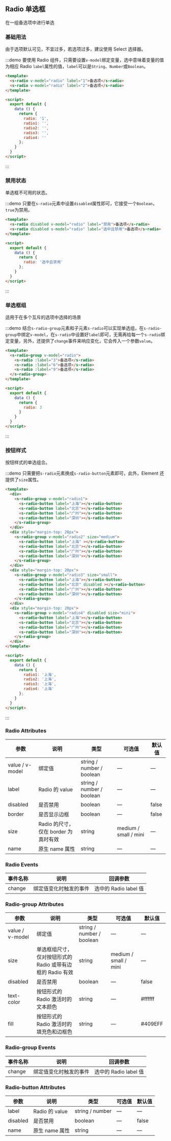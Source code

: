 ## Radio 单选框

在一组备选项中进行单选

### 基础用法

由于选项默认可见，不宜过多，若选项过多，建议使用 Select 选择器。

:::demo 要使用 Radio 组件，只需要设置`v-model`绑定变量，选中意味着变量的值为相应 Radio `label`属性的值，`label`可以是`String`、`Number`或`Boolean`。

```html
<template>
  <s-radio v-model="radio" label="1">备选项</s-radio>
  <s-radio v-model="radio" label="2">备选项</s-radio>
</template>

<script>
  export default {
    data () {
      return {
        radio: '1',
        radio1: '',
        radio2: '',
        radio3: '',
        radio4: ''
      };
    }
  }
</script>
```
:::

### 禁用状态

单选框不可用的状态。

:::demo 只要在`s-radio`元素中设置`disabled`属性即可，它接受一个`Boolean`，`true`为禁用。
```html
<template>
  <s-radio disabled v-model="radio" label="禁用">备选项</s-radio>
  <s-radio disabled v-model="radio" label="选中且禁用">备选项</s-radio>
</template>

<script>
  export default {
    data () {
      return {
        radio: '选中且禁用'
      };
    }
  }
</script>
```
:::

### 单选框组

适用于在多个互斥的选项中选择的场景

:::demo 结合`s-radio-group`元素和子元素`s-radio`可以实现单选组，在`s-radio-group`中绑定`v-model`，在`s-radio`中设置好`label`即可，无需再给每一个`s-radio`绑定变量，另外，还提供了`change`事件来响应变化，它会传入一个参数`value`。

```html
<template>
  <s-radio-group v-model="radio">
    <s-radio :label="3">备选项</s-radio>
    <s-radio :label="6">备选项</s-radio>
    <s-radio :label="9">备选项</s-radio>
  </s-radio-group>
</template>

<script>
  export default {
    data () {
      return {
        radio: 3
      }
    }
  }
</script>
```
:::

### 按钮样式

按钮样式的单选组合。

:::demo 只需要把`s-radio`元素换成`s-radio-button`元素即可，此外，Element 还提供了`size`属性。
```html
<template>
  <div>
    <s-radio-group v-model="radio1">
      <s-radio-button label="上海"></s-radio-button>
      <s-radio-button label="北京"></s-radio-button>
      <s-radio-button label="广州"></s-radio-button>
      <s-radio-button label="深圳"></s-radio-button>
    </s-radio-group>
  </div>
  <div style="margin-top: 20px">
    <s-radio-group v-model="radio2" size="medium">
      <s-radio-button label="上海" ></s-radio-button>
      <s-radio-button label="北京"></s-radio-button>
      <s-radio-button label="广州"></s-radio-button>
      <s-radio-button label="深圳"></s-radio-button>
    </s-radio-group>
  </div>
  <div style="margin-top: 20px">
    <s-radio-group v-model="radio3" size="small">
      <s-radio-button label="上海"></s-radio-button>
      <s-radio-button label="北京" disabled ></s-radio-button>
      <s-radio-button label="广州"></s-radio-button>
      <s-radio-button label="深圳"></s-radio-button>
    </s-radio-group>
  </div>
  <div style="margin-top: 20px">
    <s-radio-group v-model="radio4" disabled size="mini">
      <s-radio-button label="上海"></s-radio-button>
      <s-radio-button label="北京"></s-radio-button>
      <s-radio-button label="广州"></s-radio-button>
      <s-radio-button label="深圳"></s-radio-button>
    </s-radio-group>
  </div>
</template>

<script>
  export default {
    data () {
      return {
        radio1: '上海',
        radio2: '上海',
        radio3: '上海',
        radio4: '上海'
      };
    }
  }
</script>
```
:::


### Radio Attributes
| 参数      | 说明    | 类型      | 可选值       | 默认值   |
|---------- |-------- |---------- |-------------  |-------- |
| value / v-model | 绑定值 | string / number / boolean | — | — |
| label     | Radio 的 value   | string / number / boolean    |       —        |      —   |
| disabled  | 是否禁用    | boolean   | — | false   |
| border  | 是否显示边框  | boolean   | — | false   |
| size  | Radio 的尺寸，仅在 border 为真时有效  | string  | medium / small / mini | — |
| name | 原生 name 属性 | string    |      —         |     —    |

### Radio Events
| 事件名称 | 说明 | 回调参数 |
|---------- |-------- |---------- |
| change  | 绑定值变化时触发的事件 |  选中的 Radio label 值  |

### Radio-group Attributes
| 参数      | 说明    | 类型      | 可选值       | 默认值   |
|---------- |-------- |---------- |-------------  |-------- |
| value / v-model | 绑定值 | string / number / boolean | — | — |
| size     | 单选框组尺寸，仅对按钮形式的 Radio 或带有边框的 Radio 有效   | string  | medium / small / mini |    —     |
| disabled  | 是否禁用    | boolean   | — | false   |
| text-color  | 按钮形式的 Radio 激活时的文本颜色    | string   | — | #ffffff   |
| fill  | 按钮形式的 Radio 激活时的填充色和边框色    | string   | — | #409EFF   |

### Radio-group Events
| 事件名称 | 说明 | 回调参数 |
|---------- |-------- |---------- |
| change  | 绑定值变化时触发的事件 |  选中的 Radio label 值  |

### Radio-button Attributes
| 参数      | 说明    | 类型      | 可选值       | 默认值   |
|---------- |-------- |---------- |-------------  |-------- |
| label     | Radio 的 value  | string / number  |        —       |     —    |
| disabled  | 是否禁用    | boolean   | — | false   |
| name | 原生 name 属性 | string    |      —         |     —    |
